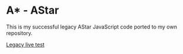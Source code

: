 # A* - AStar

This is my successful legacy AStar JavaScript code ported to my own repository.

[Legacy live test](https://webreflection.github.io/a-star/test/first.html)

